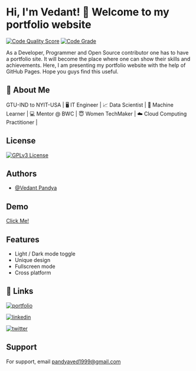 
# Hi, I'm Vedant! 👋 Welcome to my portfolio website

[![Code Quality Score](<https://www.code-inspector.com/project/26035/score/svg>)](<https://frontend.code-inspector.com/public/project/26035/Vedant/dashboard>)  [![Code Grade](<https://www.code-inspector.com/project/26035/status/svg>)](<https://frontend.code-inspector.com/public/project/26035/Vedant/dashboard>)

As a Developer, Programmer and Open Source contributor one has to have a portfolio site. It will become the place where one can show their skills and achievements. Here, I am presenting my portfolio website with the help of GitHub Pages. Hope you guys find this useful.
## 🚀 About Me
GTU-IND to NYIT-USA | 🖥️ IT Engineer | 📈 Data Scientist | 📑 Machine Learner | 💻 Mentor @ BWC | 😇 Women TechMaker | ☁️ Cloud Computing Practitioner |

  
## License

[![GPLv3 License](https://img.shields.io/badge/License-GPL%20v3-yellow.svg)](https://opensource.org/licenses/)

  
## Authors

- [@Vedant Pandya](https://www.github.com/pandyaved98)

  
## Demo

[Click Me!](https://pandyaved98.github.io/Vedant)

  
## Features

- Light / Dark mode toggle
- Unique design
- Fullscreen mode
- Cross platform

  
## 🔗 Links
[![portfolio](https://img.shields.io/badge/my_portfolio-000?style=for-the-badge&logo=ko-fi&logoColor=white)](https://pandyaved98.github.io/Vedant)  

[![linkedin](https://img.shields.io/badge/linkedin-0A66C2?style=for-the-badge&logo=linkedin&logoColor=white)](https://www.linkedin.com/in/vedant-pandya-662122135/)

[![twitter](https://img.shields.io/badge/twitter-1DA1F2?style=for-the-badge&logo=twitter&logoColor=white)](https://twitter.com/@MrVedPandya1)

  
## Support

For support, email pandyaved1999@gmail.com 

  
